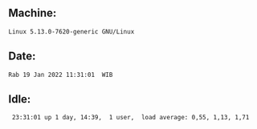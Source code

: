 ## Machine:
```
Linux 5.13.0-7620-generic GNU/Linux
```
## Date:
```
Rab 19 Jan 2022 11:31:01  WIB
```
## Idle:
```
 23:31:01 up 1 day, 14:39,  1 user,  load average: 0,55, 1,13, 1,71
```
